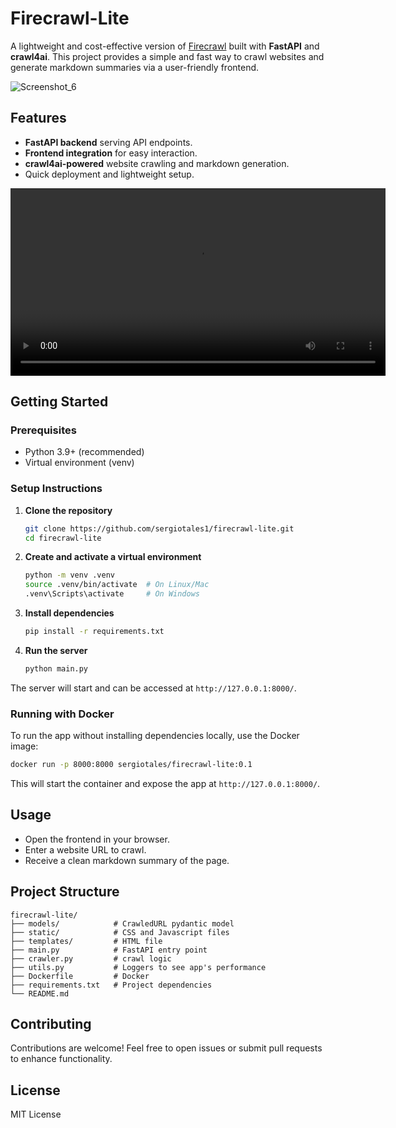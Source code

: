 # Firecrawl-Lite

A lightweight and cost-effective version of [Firecrawl](https://www.firecrawl.dev/) built with **FastAPI** and **crawl4ai**.
This project provides a simple and fast way to crawl websites and generate markdown summaries via a user-friendly frontend.

![Screenshot_6](https://github.com/user-attachments/assets/0ade4bdc-cae1-4430-bc32-8cb7b9265564)

## Features

- **FastAPI backend** serving API endpoints.
- **Frontend integration** for easy interaction.
- **crawl4ai-powered** website crawling and markdown generation.
- Quick deployment and lightweight setup.

<video width="600" controls>
  <source src="https://github.com/user-attachments/assets/e6003739-51b0-4421-8f6f-1e948df0eeaa" type="video/mp4">
  Your browser does not support the video tag.
</video>


## Getting Started

### Prerequisites

- Python 3.9+ (recommended)
- Virtual environment (venv)

### Setup Instructions

1. **Clone the repository**

   ```bash
   git clone https://github.com/sergiotales1/firecrawl-lite.git
   cd firecrawl-lite
   ```

2. **Create and activate a virtual environment**

   ```bash
   python -m venv .venv
   source .venv/bin/activate  # On Linux/Mac
   .venv\Scripts\activate     # On Windows
   ```

3. **Install dependencies**

   ```bash
   pip install -r requirements.txt
   ```

4. **Run the server**

   ```bash
   python main.py
   ```

The server will start and can be accessed at `http://127.0.0.1:8000/`.

### Running with Docker

To run the app without installing dependencies locally, use the Docker image:

```bash
docker run -p 8000:8000 sergiotales/firecrawl-lite:0.1
```

This will start the container and expose the app at `http://127.0.0.1:8000/`.

## Usage

- Open the frontend in your browser.
- Enter a website URL to crawl.
- Receive a clean markdown summary of the page.

## Project Structure

```
firecrawl-lite/
├── models/            # CrawledURL pydantic model
├── static/            # CSS and Javascript files
├── templates/         # HTML file
├── main.py            # FastAPI entry point
├── crawler.py         # crawl logic
├── utils.py           # Loggers to see app's performance
├── Dockerfile         # Docker
├── requirements.txt   # Project dependencies
└── README.md
```

## Contributing

Contributions are welcome! Feel free to open issues or submit pull requests to enhance functionality.

## License

MIT License

